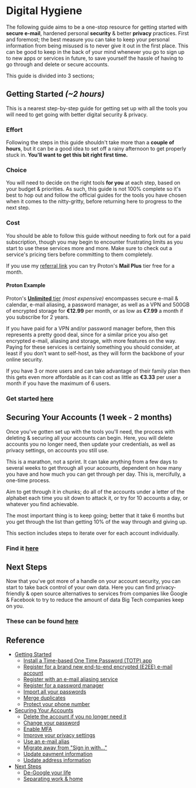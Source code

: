 # Digital Hygiene

The following guide aims to be a one-stop resource for getting started with **secure e-mail**, hardened personal **security** & better **privacy** practices. First and foremost; the best measure you can take to keep your personal information from being misused is to never give it out in the first place. This can be good to keep in the back of your mind whenever you go to sign up to new apps or services in future, to save yourself the hassle of having to go through and delete or secure accounts.

This guide is divided into 3 sections;

## Getting Started *(~2 hours)*

This is a nearest step-by-step guide for getting set up with all the tools you will need to get going with better digital security & privacy.

### Effort

Following the steps in this guide shouldn't take more than a **couple of hours**, but it can be a good idea to set off a rainy afternoon to get properly stuck in. **You'll want to get this bit right first time.**

### Choice

You will need to decide on the right tools **for you** at each step, based on your budget & priorities. As such, this guide is not 100% complete so it's best to hop out and follow the official guides for the tools you have chosen when it comes to the nitty-gritty, before returning here to progress to the next step.

### Cost

You should be able to follow this guide without needing to fork out for a paid subscription, though you may begin to encounter frustrating limits as you start to use these services more and more. Make sure to check out a service's pricing tiers before committing to them completely.

If you use my [referral link](https://pr.tn/ref/XRYC0YW7X370) you can try Proton's **Mail Plus** tier free for a month.

#### Proton Example

Proton's [**Unlimited** tier](https://proton.me/pricing) *(most expensive)* encompasses secure e-mail & calendar, e-mail aliasing, a password manager, as well as a VPN and 500GB of encrypted storage for **€12.99** per month, or as low as **€7.99** a month if you subscribe for 2 years.

If you have paid for a VPN and/or password manager before, then this represents a pretty good deal, since for a similar price you also get encrypted e-mail, aliasing and storage, with more features on the way. Paying for these services is certainly something you should consider, at least if you don't want to self-host, as they will form the backbone of your online security.

If you have 3 or more users and can take advantage of their family plan then this gets even more affordable as it can cost as little as **€3.33** per user a month if you have the maximum of 6 users.

### Get started [here](./src/01-getting-started/README.md)

## Securing Your Accounts (1 week - 2 months)

Once you've gotten set up with the tools you'll need, the process with deleting & securing all your accounts can begin. Here, you will delete accounts you no longer need, then update your credentials, as well as privacy settings, on accounts you still use.

This is a marathon, not a sprint. It can take anything from a few days to several weeks to get through all your accounts, dependent on how many you have and how much you can get through per day. This is, mercifully, a one-time process.

Aim to get through it in chunks; do all of the accounts under a letter of the alphabet each time you sit down to attack it, or try for 10 accounts a day, or whatever you find achievable.

The most important thing is to keep going; better that it take 6 months but you get through the list than getting 10% of the way through and giving up.

This section includes steps to iterate over for each account individually.

### Find it [here](./src/02-securing-your-accounts/README.md)

## Next Steps

Now that you've got more of a handle on your account security, you can start to take back control of your own data. Here you can find privacy-friendly & open source alternatives to services from companies like Google & Facebook to try to reduce the amount of data Big Tech companies keep on you.

### These can be found [here](./src/03-next-steps/README.md)

## Reference

- [Getting Started](./src/01-getting-started/README.md#getting-started)
  - [Install a Time-based One Time Password (TOTP) app](./src/01-getting-started/README.md#1-install-a-time-based-one-time-password-totp-app)
  - [Register for a brand new end-to-end encrypted (E2EE) e-mail account](./src/01-getting-started/README.md#2-register-for-a-brand-new-end-to-end-encrypted-e2ee-e-mail-account)
  - [Register with an e-mail aliasing service](./src/01-getting-started/README.md#3-register-with-an-e-mail-aliasing-service)
  - [Register for a password manager](./src/01-getting-started/README.md#4-register-for-a-password-manager)
  - [Import all your passwords](./src/01-getting-started/README.md#5-import-all-your-passwords)
  - [Merge duplicates](./src/01-getting-started/README.md#6-merge-duplicates)
  - [Protect your phone number](./src/01-getting-started/README.md#7-protect-your-phone-number)
- [Securing Your Accounts](./src/02-securing-your-accounts/README.md#securing-your-accounts)
  - [Delete the account if you no longer need it](./src/02-securing-your-accounts/README.md#1-delete-the-account-if-you-no-longer-need-it)
  - [Change your password](./src/02-securing-your-accounts/README.md#2-change-your-password)
  - [Enable MFA](./src/02-securing-your-accounts/README.md#3-enable-mfa)
  - [Improve your privacy settings](./src/02-securing-your-accounts/README.md#4-improve-your-privacy-settings)
  - [Use an e-mail alias](./src/02-securing-your-accounts/README.md#5-use-an-e-mail-alias)
  - [Migrate away from "Sign in with..."](./src/02-securing-your-accounts/README.md#6-migrate-away-from-sign-in-with)
  - [Update payment information](./src/02-securing-your-accounts/README.md#7-update-payment-information)
  - [Update address information](./src/02-securing-your-accounts/README.md#8-update-address-information)
- [Next Steps](./src/03-next-steps/README.md#next-steps)
  - [De-Google your life](./src/03-next-steps/README.md#de-google-your-life)
  - [Separating work & home](./src/03-next-steps/README.md#separating-work--home)
